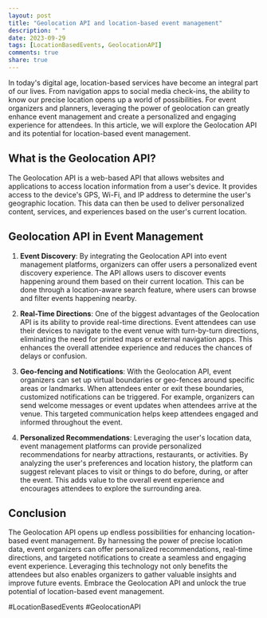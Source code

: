 ```yaml
---
layout: post
title: "Geolocation API and location-based event management"
description: " "
date: 2023-09-29
tags: [LocationBasedEvents, GeolocationAPI]
comments: true
share: true
---
```


In today's digital age, location-based services have become an integral part of our lives. From navigation apps to social media check-ins, the ability to know our precise location opens up a world of possibilities. For event organizers and planners, leveraging the power of geolocation can greatly enhance event management and create a personalized and engaging experience for attendees. In this article, we will explore the Geolocation API and its potential for location-based event management.

## What is the Geolocation API?

The Geolocation API is a web-based API that allows websites and applications to access location information from a user's device. It provides access to the device's GPS, Wi-Fi, and IP address to determine the user's geographic location. This data can then be used to deliver personalized content, services, and experiences based on the user's current location.

## Geolocation API in Event Management

1. **Event Discovery**: By integrating the Geolocation API into event management platforms, organizers can offer users a personalized event discovery experience. The API allows users to discover events happening around them based on their current location. This can be done through a location-aware search feature, where users can browse and filter events happening nearby.

2. **Real-Time Directions**: One of the biggest advantages of the Geolocation API is its ability to provide real-time directions. Event attendees can use their devices to navigate to the event venue with turn-by-turn directions, eliminating the need for printed maps or external navigation apps. This enhances the overall attendee experience and reduces the chances of delays or confusion.

3. **Geo-fencing and Notifications**: With the Geolocation API, event organizers can set up virtual boundaries or geo-fences around specific areas or landmarks. When attendees enter or exit these boundaries, customized notifications can be triggered. For example, organizers can send welcome messages or event updates when attendees arrive at the venue. This targeted communication helps keep attendees engaged and informed throughout the event.

4. **Personalized Recommendations**: Leveraging the user's location data, event management platforms can provide personalized recommendations for nearby attractions, restaurants, or activities. By analyzing the user's preferences and location history, the platform can suggest relevant places to visit or things to do before, during, or after the event. This adds value to the overall event experience and encourages attendees to explore the surrounding area.

## Conclusion

The Geolocation API opens up endless possibilities for enhancing location-based event management. By harnessing the power of precise location data, event organizers can offer personalized recommendations, real-time directions, and targeted notifications to create a seamless and engaging event experience. Leveraging this technology not only benefits the attendees but also enables organizers to gather valuable insights and improve future events. Embrace the Geolocation API and unlock the true potential of location-based event management.

#LocationBasedEvents #GeolocationAPI